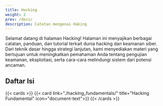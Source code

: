 ```yaml
---
title: Hacking
weight: 2
prev: /docs/
description: Catatan mengenai Haking
---
```


Selamat datang di halaman Hacking! Halaman ini menyajikan berbagai catatan, panduan, dan tutorial terkait dunia hacking dan keamanan siber. Dari teknik dasar hingga strategi lanjutan, kami menyediakan materi yang bertujuan untuk meningkatkan pemahaman Anda tentang pengujian keamanan, eksploitasi, serta cara-cara melindungi sistem dari potensi ancaman.

## Daftar Isi

{{< cards >}}
{{< card link="./hacking_fundamentals/" title="Hacking Fundamental" icon="document-text">}}
{{< /cards >}}
